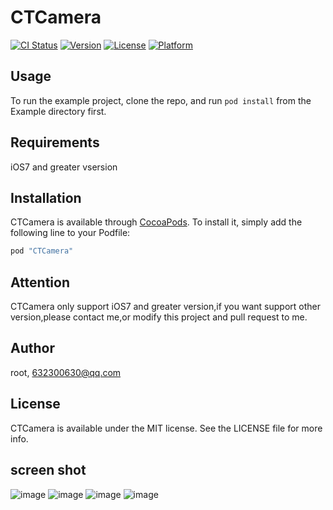 # CTCamera

[![CI Status](http://img.shields.io/travis/root/CTCamera.svg?style=flat)](https://travis-ci.org/root/CTCamera)
[![Version](https://img.shields.io/cocoapods/v/CTCamera.svg?style=flat)](http://cocoapods.org/pods/CTCamera)
[![License](https://img.shields.io/cocoapods/l/CTCamera.svg?style=flat)](http://cocoapods.org/pods/CTCamera)
[![Platform](https://img.shields.io/cocoapods/p/CTCamera.svg?style=flat)](http://cocoapods.org/pods/CTCamera)

## Usage

To run the example project, clone the repo, and run `pod install` from the Example directory first.

## Requirements

iOS7 and greater vsersion

## Installation

CTCamera is available through [CocoaPods](http://cocoapods.org). To install
it, simply add the following line to your Podfile:

```ruby
pod "CTCamera"
```

## Attention

CTCamera only support iOS7 and greater version,if you want support other version,please contact me,or modify this project and pull request to me.

## Author

root, 632300630@qq.com

## License

CTCamera is available under the MIT license. See the LICENSE file for more info.

## screen shot

![image](http://7xpas5.com1.z0.glb.clouddn.com/IMG_1120.PNG?imageView/1/w/187/h/333)
![image](http://7xpas5.com1.z0.glb.clouddn.com/IMG_1125.PNG?imageView/1/w/187/h/333)
![image](http://7xpas5.com1.z0.glb.clouddn.com/IMG_1126.PNG?imageView/1/w/187/h/333)
![image](http://7xpas5.com1.z0.glb.clouddn.com/IMG_1127.PNG?imageView/1/w/187/h/333)
